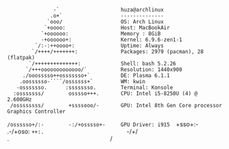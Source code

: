                    -`                    huza@archlinux 
                  .o+`                   -------------- 
                 `ooo/                   OS: Arch Linux 
                `+oooo:                  Host: MacBookAir
               `+oooooo:                 Memory : 8GiB
               -+oooooo+:                Kernel: 6.9.6-zen1-1
             `/:-:++oooo+:               Uptime: Always
            `/++++/+++++++:              Packages: 2979 (pacman), 28 (flatpak) 
           `/++++++++++++++:             Shell: bash 5.2.26 
          `/+++ooooooooooooo/`           Resolution: 1440x900 
         ./ooosssso++osssssso+`          DE: Plasma 6.1.1 
        .oossssso-````/ossssss+`         WM: kwin 
       -osssssso.      :ssssssso.        Terminal: Konsole 
      :osssssss/        osssso+++.       CPU: Intel i5-8250U (4) @ 2.600GHz 
     /ossssssss/        +ssssooo/-       GPU: Intel 8th Gen Core processor Graphics Controller 
   `/ossssso+/:-        -:/+osssso+-     GPU Driver: i915 
  `+sso+:-`                 `.-/+oso:
 `++:.                           `-/+/                           
 .`                                 `/                           









<!---
khuzaa/khuzaa is a ✨ special ✨ repository because its `README.md` (this file) appears on your GitHub profile.
You can click the Preview link to take a look at your changes.
--->
